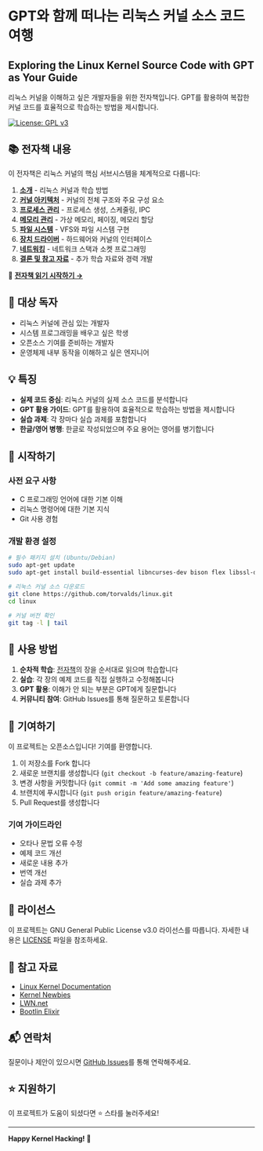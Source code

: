 # GPT와 함께 떠나는 리눅스 커널 소스 코드 여행

## Exploring the Linux Kernel Source Code with GPT as Your Guide

리눅스 커널을 이해하고 싶은 개발자들을 위한 전자책입니다. GPT를 활용하여 복잡한 커널 코드를 효율적으로 학습하는 방법을 제시합니다.

[![License: GPL v3](https://img.shields.io/badge/License-GPLv3-blue.svg)](https://www.gnu.org/licenses/gpl-3.0)

## 📚 전자책 내용

이 전자책은 리눅스 커널의 핵심 서브시스템을 체계적으로 다룹니다:

1. **[소개](docs/00-introduction.md)** - 리눅스 커널과 학습 방법
2. **[커널 아키텍처](docs/01-kernel-architecture.md)** - 커널의 전체 구조와 주요 구성 요소
3. **[프로세스 관리](docs/02-process-management.md)** - 프로세스 생성, 스케줄링, IPC
4. **[메모리 관리](docs/03-memory-management.md)** - 가상 메모리, 페이징, 메모리 할당
5. **[파일 시스템](docs/04-file-systems.md)** - VFS와 파일 시스템 구현
6. **[장치 드라이버](docs/05-device-drivers.md)** - 하드웨어와 커널의 인터페이스
7. **[네트워킹](docs/06-networking.md)** - 네트워크 스택과 소켓 프로그래밍
8. **[결론 및 참고 자료](docs/07-conclusion.md)** - 추가 학습 자료와 경력 개발

📖 **[전자책 읽기 시작하기 →](docs/index.md)**

## 🎯 대상 독자

- 리눅스 커널에 관심 있는 개발자
- 시스템 프로그래밍을 배우고 싶은 학생
- 오픈소스 기여를 준비하는 개발자
- 운영체제 내부 동작을 이해하고 싶은 엔지니어

## 💡 특징

- **실제 코드 중심**: 리눅스 커널의 실제 소스 코드를 분석합니다
- **GPT 활용 가이드**: GPT를 활용하여 효율적으로 학습하는 방법을 제시합니다
- **실습 과제**: 각 장마다 실습 과제를 포함합니다
- **한글/영어 병행**: 한글로 작성되었으며 주요 용어는 영어를 병기합니다

## 🚀 시작하기

### 사전 요구 사항

- C 프로그래밍 언어에 대한 기본 이해
- 리눅스 명령어에 대한 기본 지식
- Git 사용 경험

### 개발 환경 설정

```bash
# 필수 패키지 설치 (Ubuntu/Debian)
sudo apt-get update
sudo apt-get install build-essential libncurses-dev bison flex libssl-dev libelf-dev

# 리눅스 커널 소스 다운로드
git clone https://github.com/torvalds/linux.git
cd linux

# 커널 버전 확인
git tag -l | tail
```

## 📖 사용 방법

1. **순차적 학습**: [전자책](docs/index.md)의 장을 순서대로 읽으며 학습합니다
2. **실습**: 각 장의 예제 코드를 직접 실행하고 수정해봅니다
3. **GPT 활용**: 이해가 안 되는 부분은 GPT에게 질문합니다
4. **커뮤니티 참여**: GitHub Issues를 통해 질문하고 토론합니다

## 🤝 기여하기

이 프로젝트는 오픈소스입니다! 기여를 환영합니다.

1. 이 저장소를 Fork 합니다
2. 새로운 브랜치를 생성합니다 (`git checkout -b feature/amazing-feature`)
3. 변경 사항을 커밋합니다 (`git commit -m 'Add some amazing feature'`)
4. 브랜치에 푸시합니다 (`git push origin feature/amazing-feature`)
5. Pull Request를 생성합니다

### 기여 가이드라인

- 오타나 문법 오류 수정
- 예제 코드 개선
- 새로운 내용 추가
- 번역 개선
- 실습 과제 추가

## 📝 라이선스

이 프로젝트는 GNU General Public License v3.0 라이선스를 따릅니다. 자세한 내용은 [LICENSE](LICENSE) 파일을 참조하세요.

## 🔗 참고 자료

- [Linux Kernel Documentation](https://www.kernel.org/doc/html/latest/)
- [Kernel Newbies](https://kernelnewbies.org/)
- [LWN.net](https://lwn.net/)
- [Bootlin Elixir](https://elixir.bootlin.com/linux/latest/source)

## 📬 연락처

질문이나 제안이 있으시면 [GitHub Issues](https://github.com/chaebinkim25/Exploring-the-Linux-Kernel-Source-Code-with-GPT-as-Your-Guide/issues)를 통해 연락해주세요.

## ⭐ 지원하기

이 프로젝트가 도움이 되셨다면 ⭐️ 스타를 눌러주세요!

---

**Happy Kernel Hacking! 🐧**
